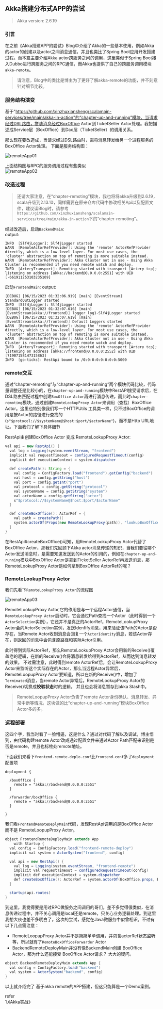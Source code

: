 ## Akka搭建分布式APP的尝试

>Akka version: 2.6.19

### 引言  
在之前《Akka搭建APP的尝试》Blog中介绍了Akka的一些基本使用，例如Akka的actor的创建以及actor之间消息通信，并且也类比了Spring Boot应用开发搭建过程。而本篇主要介绍Akka actor跨服务之间的调用，这里类似于Spring Boot接入Dubbo进行跨服务之间的RPC通信，而Akka也提供了自己的跨服务调用模块`akka-remote`。  

>请注意，Blog中的类比是博主为了更好了解akka-remote的功能，并不刻意针对细节比较。 

### 服务结构演变  
基于"https://github.com/xinzhuxiansheng/scalamain-services/tree/main/akka-in-action"的“chapter-up-and-running”模块，当请求经过DSL路由，拼装消息经过BoxOffice Actor到TicketSeller Actor处理。我把描述成Service层（BoxOffice）到Dao层（TicketSeller）的调用关系。 

那么现在要改造成，当请求经过DSL路由时，需将消息转发给另一个进程服务的BoxOffice Actor处理。  下面是服务结构图：  

![remoteApp01](http://img.xinzhuxiansheng.com/blogimgs/akka/remoteApp01.png)  

上面结构图与RPC的服务调用过程有些类似   
![remoteApp02](http://img.xinzhuxiansheng.com/blogimgs/akka/remoteApp02.png)  


### 改造过程    
>还请大家注意，在“chapter-remoting”模块，我也将将akka升级到2.6.19，scala升级到2.13.10，同样需要在原来仓库代码中修改相关Api以及配置文件，建议读Blog时，请参考`https://github.com/xinzhuxiansheng/scalamain-services/tree/main/akka-in-action`下的“chapter-remoting”。    

经过改造后，启动`BackendMain`:  
output: 
```
INFO  [Slf4jLogger]: Slf4jLogger started
WARN  [RemoteActorRefProvider]: Using the 'remote' ActorRefProvider directly, which is a low-level layer. For most use cases, the 'cluster' abstraction on top of remoting is more suitable instead.
WARN  [RemoteActorRefProvider]: Akka Cluster not in use - Using Akka Cluster is recommended if you need remote watch and deploy.
INFO  [ArteryTransport]: Remoting started with transport [Artery tcp]; listening on address [akka://backend@0.0.0.0:2551] with UID [-661911253103235109]
```

启动`FrontendMain`: 
output: 
```
[DEBUG] [06/15/2023 01:32:06.919] [main] [EventStream] StandardOutLogger started
INFO  [Slf4jLogger]: Slf4jLogger started
[DEBUG] [06/15/2023 01:32:07.616] [main] [EventStream(akka://frontend)] logger log1-Slf4jLogger started
[DEBUG] [06/15/2023 01:32:07.619] [main] [EventStream(akka://frontend)] Default Loggers started
WARN  [RemoteActorRefProvider]: Using the 'remote' ActorRefProvider directly, which is a low-level layer. For most use cases, the 'cluster' abstraction on top of remoting is more suitable instead.
WARN  [RemoteActorRefProvider]: Akka Cluster not in use - Using Akka Cluster is recommended if you need remote watch and deploy.
INFO  [ArteryTransport]: Remoting started with transport [Artery tcp]; listening on address [akka://frontend@0.0.0.0:2552] with UID [71907158147315863]
INFO  [go-ticks]: RestApi bound to /0:0:0:0:0:0:0:0:5000 
```

### remote交互  
通过“chapter-remoting”与“chapter-up-and-running”两个模块代码比较，代码量调整还是比较小的，在`chapter-up-and-running`模块中RestAPI接受请求后，在DSL路由匹配过程中创建`BoxOffice Actor`再进行消息传递，而此时`chapter-remoting`模块，通过创建`RemoteLookupProxy Actor`来调用（查找）BoxOffice Actor。这里也特别像我们写一个HTTPUtils 工具类一样，只不过BoxOffice的调用是按Actor的路径进行查找的(`s"$protocol://$systemName@$host:$port/$actorName"`)，而不是Http URL地址。下面我们了解下具体细节  

RestApi由创建BoxOffice Actor 变成 RemoteLookupProxy Actor:  
```java
val api = new RestApi() {
  val log = Logging(system.eventStream, "frontend")
  implicit val requestTimeout = configuredRequestTimeout(config)
  implicit def executionContext = system.dispatcher
  
  def createPath(): String = {
    val config = ConfigFactory.load("frontend").getConfig("backend")
    val host = config.getString("host")
    val port = config.getInt("port")
    val protocol = config.getString("protocol")
    val systemName = config.getString("system")
    val actorName = config.getString("actor")
    s"$protocol://$systemName@$host:$port/$actorName"
  }

  def createBoxOffice(): ActorRef = {
    val path = createPath()
    system.actorOf(Props(new RemoteLookupProxy(path)), "lookupBoxOffice")
  }
}
``` 

在RestApi#createBoxOffice()可知，用RemoteLookupProxy Actor代替了BoxOffice Actor，那我们先回顾下Akka actor消息传递的知识，当我们要往哪个Actor发送消息时，是需要知道发送到的Actor的引用的，例如在`chapter-up-and-running`模块中BoxOffice Actor是拿到TicketSeller ActorRef再发送消息，那RemoteLookupProxy Actor是如何拿到BoxOffice ActorRef的呢？  


### RemoteLookupProxy Actor
我们先看下`RemoteLookupProxy Actor`的流程图  

![remoteApp03](http://img.xinzhuxiansheng.com/blogimgs/akka/remoteApp03.png)  

RemoteLookupProxy Actor,它的作用是与一个远程Actor通信，当`RemoteLookupProxy Actor`启动时，它会通过Path查找一个Actor（此时得到一个`ActorSelection`实例），它还并不是真正的ActorRef，RemoteLookupProxy Actor会向ActorSelection实例，发送Idenfify消息，用来验证该Path的Actor是否存在，当Remote Actor收到消息会回复一个`ActorIdentity`消息，若该Actor存在，则返回的消息中会包含原路径和实际Actor引用。  

此时得到实际ActorRef，那么RemoteLookupProxy Actor会用新的Receive()覆盖老的逻辑，在新的Receive()会将消息转发给得到ActorRef，从而达到消息转发的效果。 不过需注意，此时得到remote ActorRef后，会让RemoteLookupProxy Actor来监听这个实际存在的Actor，那么当远程Actor异常后，RemoteLoopupProxy Actor要知道，所以在新的Receive()中，增加了`Terminated`消息，当remote Actor异常后，RemoteLookupProxy Actor的Receive()切换成**校验状态**时的逻辑。 并且也会将消息暂存到akka Stash中。 

>RemoteLoopupProxy Actor负责了remote Actor身份确认、消息转发、异常中断等情况，这块做的比“chapter-up-and-running”模块BoxOffice Actor多的多。  

### 远程部署  
这四个字，我当时看了一脸懵逼，这是什么？通过对代码了解以及调试，博主悟到，由代码构建remote Actor改成通过配置文件来通过Actor Path匹配来识别是否是remote，并且也标柱处remote地址。  

下面我们来看下`frontend-remote-deplo.conf`比`frontend.conf`多了`deployment`配置项 
```
deployment {

  /boxOffice {
    remote = "akka://backend@0.0.0.0:2551"
  }

  /forwarder/boxOffice {
    remote = "akka://backend@0.0.0.0:2551"
  }

}
``` 

我们看`FrontendRemoteDeplyMain`代码，发现RestApi调用的是BoxOffice Actor 而不是 RemoteLoopupProxy Actor。  
```java
object FrontendRemoteDeployMain extends App
    with Startup {
  val config = ConfigFactory.load("frontend-remote-deploy") 
  implicit val system = ActorSystem("frontend", config) 

  val api = new RestApi() {
    val log = Logging(system.eventStream, "frontend-remote")
    implicit val requestTimeout = configuredRequestTimeout(config)
    implicit def executionContext = system.dispatcher
    def createBoxOffice(): ActorRef = system.actorOf(BoxOffice.props, BoxOffice.name)
  }

  startup(api.routes)
}
```
到这里，我觉得要是用过RPC做服务之间调用的哥们，差不多觉得很类似，在消息传递过程中，并不关心调用是local还是remote，只关心业务逻辑处理。到这里我想大伙也差不多明白了，这次的尝试，感觉在Java微服务中似曾相识。不过有以下几点需注意：  

* RemoteLoopupProxy Actor并不是简简单单调用，并包含actorRef状态监听等，所以就有了`RemoteBoxOfficeForwarder` Actor 
* BackendRemoteDeployMain并没有像BackendMain创建 BoxOffice Actor，那为什么还能接受 BoxOffice Actor请求？ 大大的疑问。     
```java
object BackendRemoteDeployMain extends App {
  val config = ConfigFactory.load("backend")
  val system = ActorSystem("backend", config)
}
```

以上就介绍完了 基于akka remote的APP搭建，但这只能算是一个Demo案例。 

refer       
1.《Akka实战》          

